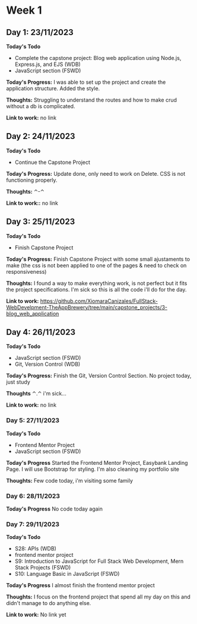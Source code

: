 # Week 1

## Day 1: 23/11/2023
**Today's Todo** 
* Complete the capstone project: Blog web application using Node.js, Express.js, and EJS (WDB)
* JavaScript section (FSWD)

**Today's Progress:** I was able to set up the project and create the application structure. Added the style.

**Thoughts:** Struggling to understand the routes and how to make crud without a db is complicated.

**Link to work:** no link

## Day 2: 24/11/2023
**Today's Todo** 

* Continue the Capstone Project

**Today's Progress:** Update done, only need to work on Delete.
CSS is not functioning properly.

**Thoughts:** ⌃-⌃

**Link to work::** no link

## Day 3: 25/11/2023
**Today's Todo** 

* Finish Capstone Project

**Today's Progress:** Finish Capstone Project with some small ajustaments to make (the css is not been applied to one of the pages & need to check on responsiveness)

**Thoughts:** I found a way to make everything work, is not perfect but it fits the project specifications.
I'm sick so this is all the code i'll do for the day.

**Link to work:** https://github.com/XiomaraCanizales/FullStack-WebDevelpment-TheAppBrewery/tree/main/capstone_projects/3-blog_web_application

## Day 4: 26/11/2023
**Today's Todo** 

* JavaScript section (FSWD)
* Git, Version Control (WDB)

**Today's Progress:** Finish the Git, Version Control Section. No project today, just study

**Thoughts** ⌃.⌃ i'm sick...

**Link to work:** no link

### Day 5: 27/11/2023
**Today's Todo** 

* Frontend Mentor Project
* JavaScript section (FSWD)

**Today's Progress** Started the Frontend Mentor Project, Easybank Landing Page. I will use Bootstrap for styling. I'm also cleaning my portfolio site

**Thoughts:** Few code today, i'm visiting some family

### Day 6: 28/11/2023

**Today's Progress** No code today again

### Day 7: 29/11/2023
**Today's Todo** 

* S28: APIs (WDB)
* frontend mentor project
* S9: Introduction to JavaScript for Full Stack Web Development, Mern Stack Projects (FSWD)
* S10: Language Basic in JavaScript (FSWD)

**Today's Progress** I almost finish the frontend mentor project

**Thoughts:** I focus on the frontend project that spend all my day on this and didn't manage to do anything else.

**Link to work:** No link yet